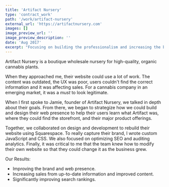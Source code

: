 ```yaml
---
title: 'Artifact Nursery'
type: 'contract_work'
path: '/work/artifact-nursery'
external_url: 'https://artifactnursery.com'
images: []
image_preview_url: ''
image_preview_description: ''
date: 'Aug 2017'
excerpt: "Focusing on building the professionalism and increasing the bottom-line for the boutique cannabis nursery."
---
```


Artifact Nursery is a boutique wholesale nursery for high-quality, organic cannabis plants.

When they approached me, their website could use a lot of work. The content was outdated, the UX was poor, users couldn't find the correct information and it was affecting sales. For a cannabis company in an emerging market, it was a _must_ to look legitimate.

When I first spoke to Jamie, founder of Artifact Nursery, we talked in depth about their goals. From there, we began to strategize how we could build and design their web presence to help their users learn what Artifact was, where they could find the storefront, and their major product offerings.

Together, we collaborated on design and development to rebuild their website using Squarespace. To really capture their brand, I wrote custom JavaScript and CSS. We also focused on optimizing SEO and auditing analytics. Finally, it was critical to me that the team knew how to modify their own website so that they could change it as the business grew.

Our Results:

- Improving the brand and web presence.
- Increasing sales from up-to-date information and improved content.
- Significantly improving search rankings.
